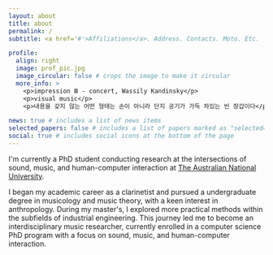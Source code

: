 ```yaml
---
layout: about
title: about
permalink: /
subtitle: <a href='#'>Affiliations</a>. Address. Contacts. Moto. Etc.

profile:
  align: right
  image: prof_pic.jpg
  image_circular: false # crops the image to make it circular
  more_info: >
    <p>impression Ⅲ - concert, Wassily Kandinsky</p>
    <p>visual music</p>
    <p>내용을 갖지 않는 어떤 형태는 손이 아니라 단지 공기가 가득 차있는 빈 장갑이다</p>

news: true # includes a list of news items
selected_papers: false # includes a list of papers marked as "selected={true}"
social: true # includes social icons at the bottom of the page
---
```


I'm currently a PhD student conducting research at the intersections of sound, music, and human-computer interaction at [The Australian National University](https://www.anu.edu.au/).

I began my academic career as a clarinetist and pursued a undergraduate degree in musicology and music theory, with a keen interest in anthropology. During my master's, I explored more practical methods within the subfields of industrial engineering. This journey led me to become an interdisciplinary music researcher, currently enrolled in a computer science PhD program with a focus on sound, music, and human-computer interaction.
